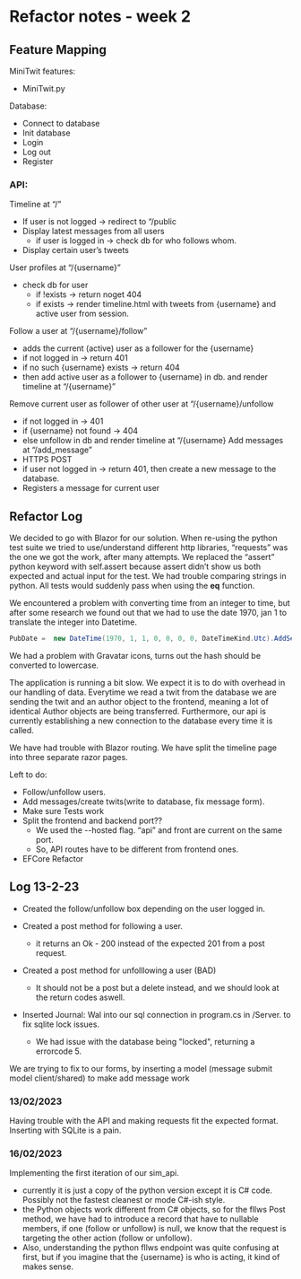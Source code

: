# Refactor notes - week 2

## Feature Mapping
MiniTwit features:

* MiniTwit.py

Database:

* Connect to database
* Init database
* Login
* Log out
* Register


### API:

Timeline at “/”
* If user is not logged → redirect to “/public
* Display latest messages from all users
    * if user is logged in → check db for who follows whom.
* Display certain user’s tweets

User profiles at “/{username}”
* check db for user
    * if !exists → return noget 404
    * if exists → render timeline.html with tweets from {username} and active user from session.

Follow a user at “/{username}/follow”
* adds the current (active) user as a follower for the {username}
* if not logged in → return 401
* if no such {username} exists → return 404
* then add active user as a follower to {username} in db.
    and render timeline at “/{username}”

Remove current user as follower of other user at “/{username}/unfollow
* if not logged in → 401
* if {username} not found → 404
* else unfollow in db and render timeline at “/{username}
Add messages at “/add_message”
* HTTPS POST
* if user not logged in → return 401,
    then create a new message to the database.
* Registers a message for current user 



## Refactor Log
We decided to go with Blazor for our solution.
When re-using the python test suite we tried to use/understand different http libraries, “requests” was the one we got the work, after many attempts. We replaced the “assert” python keyword with self.assert because assert didn’t show us both expected and actual input for the test.
We had trouble comparing strings in python. All tests would suddenly pass when using the __eq__ function.

We encountered a  problem with converting time from an integer to time, but after some  research we found out that we had to use the date 1970, jan 1 to translate the integer into Datetime.   
```c# 
PubDate =  new DateTime(1970, 1, 1, 0, 0, 0, 0, DateTimeKind.Utc).AddSeconds(s.GetInt32(3))
```


We had a problem with Gravatar icons, turns out the hash should be converted to lowercase.

The application is running a bit slow. We expect it is to do with overhead in our handling of data. Everytime we read a twit from the database we are sending the twit and an author object to the frontend, meaning a lot of identical Author objects are being transferred.
Furthermore, our api is currently establishing a new connection to the database every time it is called.

We have had trouble with Blazor routing. We have split the timeline page into three separate razor pages. 

Left to do:
* Follow/unfollow users.
* Add messages/create twits(write to database, fix message form).
* Make sure Tests work
* Split the frontend and backend port??
    * We used the --hosted flag. “api” and front are current on the same port.
    * So, API routes have to be different from frontend ones.
* EFCore Refactor





## Log 13-2-23
* Created the follow/unfollow box depending on the user logged in.
* Created a post method for following a user.
    * it returns an Ok - 200 instead of the expected 201 from a post request.
* Created a post method for unfolllowing a user (BAD)
    * It should not be a post but a delete instead, and we should look at the return codes aswell.

* Inserted Journal: Wal into our sql connection in program.cs in /Server. to fix sqlite lock issues.    
    * We had issue with the database being "locked", returning a errorcode 5.


We are trying to fix to our forms, by inserting a model (message submit model client/shared) to make add message work

### 13/02/2023
Having trouble with the API and making requests fit the expected format.
Inserting with SQLite is a pain.

### 16/02/2023
Implementing the first iteration of our sim_api.
* currently it is just a copy of the python version except it is C# code. Possibly not the fastest cleanest or mode C#-ish style.
* the Python objects work different from C# objects, so for the fllws Post method, we have had to introduce a record that have to nullable members, if one (follow or unfollow) is null, we know that the request is targeting the other action (follow or unfollow). 
* Also, understanding the python fllws endpoint was quite confusing at first, but if you imagine that the {username} is who is acting, it kind of makes sense.

 
